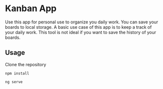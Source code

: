 # Kanban App

Use this app for personal use to organize you daily work. You can save your boards to local storage.
A basic use case of this app is to keep a track of your daily work. This tool is not ideal if you want to save the history of your boards.


## Usage

Clone the repository

`npm install`

`ng serve`


